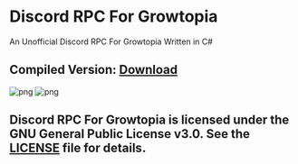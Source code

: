 # Discord RPC For Growtopia
An Unofficial Discord RPC For Growtopia Written in C#

## Compiled Version: [Download](https://github.com/extatent/Discord-RPC-For-Growtopia/releases/tag/Release)

<img src="https://i.imgur.com/5DGSObK.png" alt="png">

<img src="https://i.imgur.com/jCjZnv1.png" alt="png">

## Discord RPC For Growtopia is licensed under the GNU General Public License v3.0. See the [LICENSE](https://github.com/extatent/Discord-RPC-For-Growtopia/blob/main/LICENSE) file for details.
